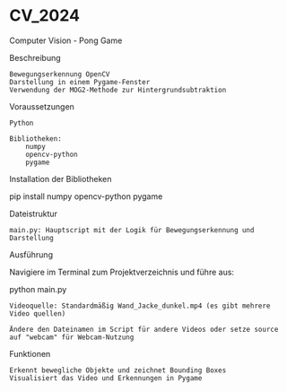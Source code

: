 # CV_2024
Computer Vision - Pong Game 

Beschreibung

    Bewegungserkennung OpenCV
    Darstellung in einem Pygame-Fenster
    Verwendung der MOG2-Methode zur Hintergrundsubtraktion

Voraussetzungen

    Python

    Bibliotheken:
        numpy
        opencv-python
        pygame

Installation der Bibliotheken

pip install numpy opencv-python pygame

Dateistruktur

    main.py: Hauptscript mit der Logik für Bewegungserkennung und Darstellung

Ausführung

Navigiere im Terminal zum Projektverzeichnis und führe aus:

python main.py

    Videoquelle: Standardmäßig Wand_Jacke_dunkel.mp4 (es gibt mehrere Video quellen)

    Ändere den Dateinamen im Script für andere Videos oder setze source auf "webcam" für Webcam-Nutzung

Funktionen

    Erkennt bewegliche Objekte und zeichnet Bounding Boxes
    Visualisiert das Video und Erkennungen in Pygame